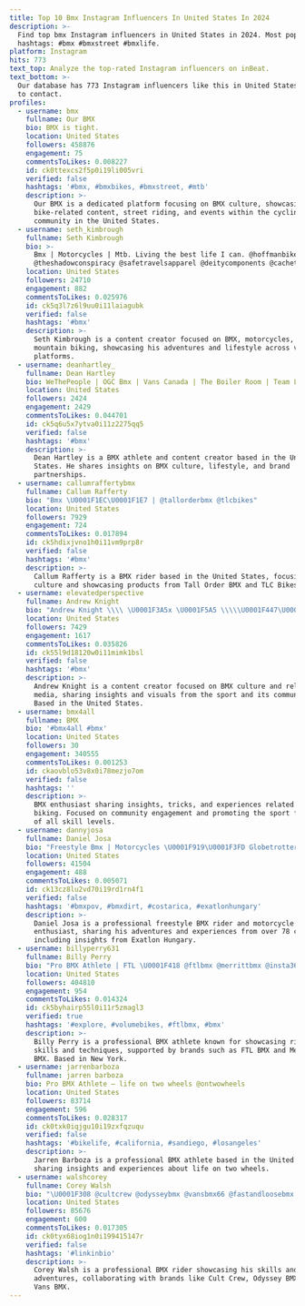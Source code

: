 ```yaml
---
title: Top 10 Bmx Instagram Influencers In United States In 2024
description: >-
  Find top bmx Instagram influencers in United States in 2024. Most popular
  hashtags: #bmx #bmxstreet #bmxlife.
platform: Instagram
hits: 773
text_top: Analyze the top-rated Instagram influencers on inBeat.
text_bottom: >-
  Our database has 773 Instagram influencers like this in United States for you
  to contact.
profiles:
  - username: bmx
    fullname: Our BMX
    bio: BMX is tight.
    location: United States
    followers: 458876
    engagement: 75
    commentsToLikes: 0.008227
    id: ck0ttexcs2f5p0i19li005vri
    verified: false
    hashtags: '#bmx, #bmxbikes, #bmxstreet, #mtb'
    description: >-
      Our BMX is a dedicated platform focusing on BMX culture, showcasing
      bike-related content, street riding, and events within the cycling
      community in the United States.
  - username: seth_kimbrough
    fullname: Seth Kimbrough
    bio: >-
      Bmx | Motorcycles | Mtb. Living the best life I can. @hoffmanbikes
      @theshadowconspiracy @safetravelsapparel @deitycomponents @cachetbikes
    location: United States
    followers: 24710
    engagement: 882
    commentsToLikes: 0.025976
    id: ck5q3l7z6l9uu0i11laiagubk
    verified: false
    hashtags: '#bmx'
    description: >-
      Seth Kimbrough is a content creator focused on BMX, motorcycles, and
      mountain biking, showcasing his adventures and lifestyle across various
      platforms.
  - username: deanhartley_
    fullname: Dean Hartley
    bio: WeThePeople | OGC Bmx | Vans Canada | The Boiler Room | Team Luxury
    location: United States
    followers: 2424
    engagement: 2429
    commentsToLikes: 0.044701
    id: ck5q6u5x7ytva0i11z2275qq5
    verified: false
    hashtags: '#bmx'
    description: >-
      Dean Hartley is a BMX athlete and content creator based in the United
      States. He shares insights on BMX culture, lifestyle, and brand
      partnerships.
  - username: callumraffertybmx
    fullname: Callum Rafferty
    bio: "Bmx \U0001F1EC\U0001F1E7 | @tallorderbmx @tlcbikes"
    location: United States
    followers: 7929
    engagement: 724
    commentsToLikes: 0.017894
    id: ck5hdixjvno1h0i11vm9prp8r
    verified: false
    hashtags: '#bmx'
    description: >-
      Callum Rafferty is a BMX rider based in the United States, focusing on BMX
      culture and showcasing products from Tall Order BMX and TLC Bikes.
  - username: elevatedperspective
    fullname: Andrew Knight
    bio: "Andrew Knight \\\\ \U0001F3A5x \U0001F5A5 \\\\\U0001F447\U0001F3FB Boston Massacre - @matt1ray @bmx"
    location: United States
    followers: 7429
    engagement: 1617
    commentsToLikes: 0.035826
    id: ck55l9d18120w0i11mimk1bsl
    verified: false
    hashtags: '#bmx'
    description: >-
      Andrew Knight is a content creator focused on BMX culture and related
      media, sharing insights and visuals from the sport and its community.
      Based in the United States.
  - username: bmx4all
    fullname: BMX
    bio: '#bmx4all #bmx'
    location: United States
    followers: 30
    engagement: 340555
    commentsToLikes: 0.001253
    id: ckaovblo53v8x0i78mezjo7om
    verified: false
    hashtags: ''
    description: >-
      BMX enthusiast sharing insights, tricks, and experiences related to BMX
      biking. Focused on community engagement and promoting the sport for riders
      of all skill levels.
  - username: dannyjosa
    fullname: Daniel Josa
    bio: "Freestyle Bmx | Motorcycles \U0001F919\U0001F3FD Globetrotter | 78 countries+ \U0001F30E✈️ Exatlon Hungary All Star Champion \U0001F3C6\U0001F534 dannyjosabmx@gmail.com"
    location: United States
    followers: 41504
    engagement: 488
    commentsToLikes: 0.005071
    id: ck13cz8lu2vd70i19rd1rn4f1
    verified: false
    hashtags: '#bmxpov, #bmxdirt, #costarica, #exatlonhungary'
    description: >-
      Daniel Josa is a professional freestyle BMX rider and motorcycle
      enthusiast, sharing his adventures and experiences from over 78 countries,
      including insights from Exatlon Hungary.
  - username: billyperry631
    fullname: Billy Perry
    bio: "Pro BMX Athlete | FTL \U0001F418 @ftlbmx @merrittbmx @insta360 \U0001F4CD NY"
    location: United States
    followers: 404810
    engagement: 954
    commentsToLikes: 0.014324
    id: ck5byhairp55l0i11r5zmagl3
    verified: true
    hashtags: '#explore, #volumebikes, #ftlbmx, #bmx'
    description: >-
      Billy Perry is a professional BMX athlete known for showcasing riding
      skills and techniques, supported by brands such as FTL BMX and Merritt
      BMX. Based in New York.
  - username: jarrenbarboza
    fullname: jarren barboza
    bio: Pro BMX Athlete — life on two wheels @ontwowheels
    location: United States
    followers: 83714
    engagement: 596
    commentsToLikes: 0.028317
    id: ck0txk0iqjgu10i19zxfqzuqu
    verified: false
    hashtags: '#bikelife, #california, #sandiego, #losangeles'
    description: >-
      Jarren Barboza is a professional BMX athlete based in the United States,
      sharing insights and experiences about life on two wheels.
  - username: walshcorey
    fullname: Corey Walsh
    bio: "\U0001F308 @cultcrew @odysseybmx @vansbmx66 @fastandloosebmx @s1helmets_bmx"
    location: United States
    followers: 85676
    engagement: 600
    commentsToLikes: 0.017305
    id: ck0tyx68iog1n0i199415147r
    verified: false
    hashtags: '#linkinbio'
    description: >-
      Corey Walsh is a professional BMX rider showcasing his skills and
      adventures, collaborating with brands like Cult Crew, Odyssey BMX, and
      Vans BMX.
---
```


